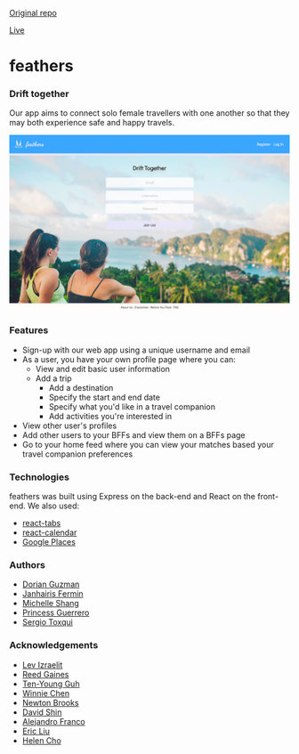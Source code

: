 [Original repo](https://github.com/michellelala/capstone)

[Live](http://feathersapp.herokuapp.com)

# feathers
### Drift together

Our app aims to connect solo female travellers with one another so that they may both experience safe and happy travels.

<img src="./front-end/src/Images/feathers-register.png" width="" />

### Features
* Sign-up with our web app using a unique username and email
* As a user, you have your own profile page where you can:
  - View and edit basic user information
  - Add a trip
    - Add a destination
    - Specify the start and end date
    - Specify what you'd like in a travel companion
    - Add activities you're interested in
* View other user's profiles
* Add other users to your BFFs and view them on a BFFs page
* Go to your home feed where you can view your matches based your travel companion preferences

### Technologies

feathers was built using Express on the back-end and React on the front-end. We also used:
* [react-tabs](https://www.npmjs.com/package/react-tabs)
* [react-calendar](https://www.npmjs.com/package/react-calendar)
* [Google Places](https://developers.google.com/places/web-service/)

### Authors
* [Dorian Guzman](https://github.com/doriguzman)
* [Janhairis Fermin](https://github.com/janhairis)
* [Michelle Shang](https://github.com/michellelala)
* [Princess Guerrero](https://github.com/princessguerrero)
* [Sergio Toxqui](https://github.com/sergiotoxqui)

### Acknowledgements 
* [Lev Izraelit](https://github.com/lizraeli)
* [Reed Gaines](https://github.com/crymall)
* [Ten-Young Guh](https://github.com/tenyoung795)
* [Winnie Chen](https://github.com/win-chen)
* [Newton Brooks](https://github.com/newton-brooks)
* [David Shin](https://github.com/davidyshin)
* [Alejandro Franco](https://github.com/alejo4373)
* [Eric Liu](https://github.com/husheric)
* [Helen Cho](https://github.com/helencho)
